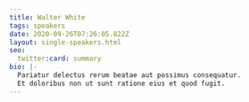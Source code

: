 ```yaml
---
title: Walter White
tags: speakers
date: 2020-09-26T07:26:05.822Z
layout: single-speakers.html
seo:
  twitter:card: summary
bio: |-
  Pariatur delectus rerum beatae aut possimus consequatur.
  Et doloribus non ut sunt ratione eius et quod fugit.
---
```

